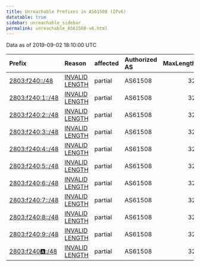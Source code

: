 ```yaml
---
title: Unreachable Prefixes in AS61508 (IPv6)
datatable: true
sidebar: unreachable_sidebar
permalink: unreachable_AS61508-v6.html
---
```


Data as of 2019-09-02 18:10:00 UTC


<div class="datatable-begin"></div>

| Prefix                                                     | Reason                                                                                                     | affected   | Authorized AS   |   MaxLength | Anchor                                         |   unreachable /48s |
|:-----------------------------------------------------------|:-----------------------------------------------------------------------------------------------------------|:-----------|:----------------|------------:|:-----------------------------------------------|-------------------:|
| [2803:f240::/48](https://stat.ripe.net/2803:f240::/48)     | [INVALID LENGTH](https://rpki-validator.ripe.net/announcement-preview?asn=AS61508&prefix=2803:f240::/48)   | partial    | AS61508         |          32 | [LACNIC](unreachable_LACNIC_RPKI_Root-v6.html) |                  1 |
| [2803:f240:1::/48](https://stat.ripe.net/2803:f240:1::/48) | [INVALID LENGTH](https://rpki-validator.ripe.net/announcement-preview?asn=AS61508&prefix=2803:f240:1::/48) | partial    | AS61508         |          32 | [LACNIC](unreachable_LACNIC_RPKI_Root-v6.html) |                  1 |
| [2803:f240:2::/48](https://stat.ripe.net/2803:f240:2::/48) | [INVALID LENGTH](https://rpki-validator.ripe.net/announcement-preview?asn=AS61508&prefix=2803:f240:2::/48) | partial    | AS61508         |          32 | [LACNIC](unreachable_LACNIC_RPKI_Root-v6.html) |                  1 |
| [2803:f240:3::/48](https://stat.ripe.net/2803:f240:3::/48) | [INVALID LENGTH](https://rpki-validator.ripe.net/announcement-preview?asn=AS61508&prefix=2803:f240:3::/48) | partial    | AS61508         |          32 | [LACNIC](unreachable_LACNIC_RPKI_Root-v6.html) |                  1 |
| [2803:f240:4::/48](https://stat.ripe.net/2803:f240:4::/48) | [INVALID LENGTH](https://rpki-validator.ripe.net/announcement-preview?asn=AS61508&prefix=2803:f240:4::/48) | partial    | AS61508         |          32 | [LACNIC](unreachable_LACNIC_RPKI_Root-v6.html) |                  1 |
| [2803:f240:5::/48](https://stat.ripe.net/2803:f240:5::/48) | [INVALID LENGTH](https://rpki-validator.ripe.net/announcement-preview?asn=AS61508&prefix=2803:f240:5::/48) | partial    | AS61508         |          32 | [LACNIC](unreachable_LACNIC_RPKI_Root-v6.html) |                  1 |
| [2803:f240:6::/48](https://stat.ripe.net/2803:f240:6::/48) | [INVALID LENGTH](https://rpki-validator.ripe.net/announcement-preview?asn=AS61508&prefix=2803:f240:6::/48) | partial    | AS61508         |          32 | [LACNIC](unreachable_LACNIC_RPKI_Root-v6.html) |                  1 |
| [2803:f240:7::/48](https://stat.ripe.net/2803:f240:7::/48) | [INVALID LENGTH](https://rpki-validator.ripe.net/announcement-preview?asn=AS61508&prefix=2803:f240:7::/48) | partial    | AS61508         |          32 | [LACNIC](unreachable_LACNIC_RPKI_Root-v6.html) |                  1 |
| [2803:f240:8::/48](https://stat.ripe.net/2803:f240:8::/48) | [INVALID LENGTH](https://rpki-validator.ripe.net/announcement-preview?asn=AS61508&prefix=2803:f240:8::/48) | partial    | AS61508         |          32 | [LACNIC](unreachable_LACNIC_RPKI_Root-v6.html) |                  1 |
| [2803:f240:9::/48](https://stat.ripe.net/2803:f240:9::/48) | [INVALID LENGTH](https://rpki-validator.ripe.net/announcement-preview?asn=AS61508&prefix=2803:f240:9::/48) | partial    | AS61508         |          32 | [LACNIC](unreachable_LACNIC_RPKI_Root-v6.html) |                  1 |
| [2803:f240:a::/48](https://stat.ripe.net/2803:f240:a::/48) | [INVALID LENGTH](https://rpki-validator.ripe.net/announcement-preview?asn=AS61508&prefix=2803:f240:a::/48) | partial    | AS61508         |          32 | [LACNIC](unreachable_LACNIC_RPKI_Root-v6.html) |                  1 |

<div class="datatable-end"></div>